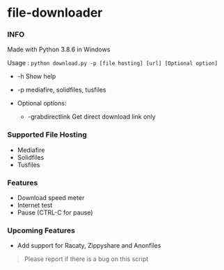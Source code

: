 # file-downloader
### INFO
Made with Python 3.8.6 in Windows

Usage : ```python download.py -p [file hosting] [url] [Optional option]```
- -h    Show help
- -p    mediafire, solidfiles, tusfiles

-  Optional options:
   - -grabdirectlink  Get direct download link only
    
### Supported File Hosting
- Mediafire
- Solidfiles
- Tusfiles

### Features
- Download speed meter
- Internet test
- Pause (CTRL-C for pause)

### Upcoming Features
- Add support for Racaty, Zippyshare and Anonfiles

> Please report if there is a bug on this script
